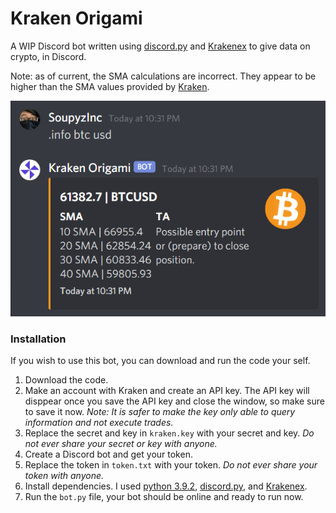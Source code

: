 # Kraken Origami
A WIP Discord bot written using [discord.py](https://github.com/Rapptz/discord.py) and [Krakenex](https://github.com/veox/python3-krakenex) to give data on crypto, in Discord.

Note: as of current, the SMA calculations are incorrect. They appear to be higher than the SMA values provided by [Kraken](trade.kraken.com).

![](https://github.com/SoupyzInc/KrakenOrigami/blob/main/Wiki/bitcoin_example.png)

### Installation 
If you wish to use this bot, you can download and run the code your self.
1. Download the code.
2. Make an account with Kraken and create an API key. The API key will disppear once you save the API key and close the window, so make sure to save it now. _Note: It is safer to make the key only able to query information and not execute trades._
3. Replace the secret and key in `kraken.key` with your secret and key. _Do not ever share your secret or key with anyone._
4. Create a Discord bot and get your token.
5. Replace the token in `token.txt` with your token. _Do not ever share your token with anyone._
6. Install dependencies. I used [python 3.9.2](https://www.python.org/downloads/), [discord.py](https://github.com/Rapptz/discord.py), and [Krakenex](https://github.com/veox/python3-krakenex).
8. Run the `bot.py` file, your bot should be online and ready to run now.
